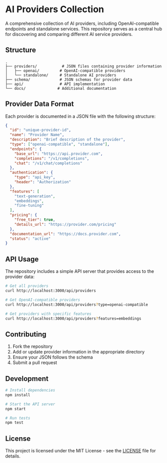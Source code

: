 # AI Providers Collection

A comprehensive collection of AI providers, including OpenAI-compatible endpoints and standalone services. This repository serves as a central hub for discovering and comparing different AI service providers.

## Structure

```
.
├── providers/           # JSON files containing provider information
│   ├── openai/         # OpenAI-compatible providers
│   └── standalone/     # Standalone AI providers
├── schema/             # JSON schemas for provider data
├── api/                # API implementation
└── docs/              # Additional documentation
```

## Provider Data Format

Each provider is documented in a JSON file with the following structure:

```json
{
  "id": "unique-provider-id",
  "name": "Provider Name",
  "description": "Brief description of the provider",
  "type": ["openai-compatible", "standalone"],
  "endpoints": {
    "base_url": "https://api.provider.com",
    "completions": "/v1/completions",
    "chat": "/v1/chat/completions"
  },
  "authentication": {
    "type": "api_key",
    "header": "Authorization"
  },
  "features": [
    "text-generation",
    "embeddings",
    "fine-tuning"
  ],
  "pricing": {
    "free_tier": true,
    "details_url": "https://provider.com/pricing"
  },
  "documentation_url": "https://docs.provider.com",
  "status": "active"
}
```

## API Usage

The repository includes a simple API server that provides access to the provider data:

```bash
# Get all providers
curl http://localhost:3000/api/providers

# Get OpenAI-compatible providers
curl http://localhost:3000/api/providers?type=openai-compatible

# Get providers with specific features
curl http://localhost:3000/api/providers?features=embeddings
```

## Contributing

1. Fork the repository
2. Add or update provider information in the appropriate directory
3. Ensure your JSON follows the schema
4. Submit a pull request

## Development

```bash
# Install dependencies
npm install

# Start the API server
npm start

# Run tests
npm test
```

## License

This project is licensed under the MIT License - see the [LICENSE](LICENSE) file for details.
